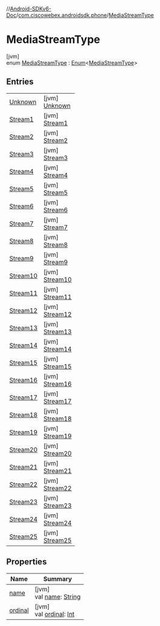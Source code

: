 //[Android-SDKv6-Doc](../../../index.md)/[com.ciscowebex.androidsdk.phone](../index.md)/[MediaStreamType](index.md)

# MediaStreamType

[jvm]\
enum [MediaStreamType](index.md) : [Enum](https://kotlinlang.org/api/latest/jvm/stdlib/kotlin/-enum/index.html)&lt;[MediaStreamType](index.md)&gt;

## Entries

| | |
|---|---|
| [Unknown](-unknown/index.md) | [jvm]<br>[Unknown](-unknown/index.md) |
| [Stream1](-stream1/index.md) | [jvm]<br>[Stream1](-stream1/index.md) |
| [Stream2](-stream2/index.md) | [jvm]<br>[Stream2](-stream2/index.md) |
| [Stream3](-stream3/index.md) | [jvm]<br>[Stream3](-stream3/index.md) |
| [Stream4](-stream4/index.md) | [jvm]<br>[Stream4](-stream4/index.md) |
| [Stream5](-stream5/index.md) | [jvm]<br>[Stream5](-stream5/index.md) |
| [Stream6](-stream6/index.md) | [jvm]<br>[Stream6](-stream6/index.md) |
| [Stream7](-stream7/index.md) | [jvm]<br>[Stream7](-stream7/index.md) |
| [Stream8](-stream8/index.md) | [jvm]<br>[Stream8](-stream8/index.md) |
| [Stream9](-stream9/index.md) | [jvm]<br>[Stream9](-stream9/index.md) |
| [Stream10](-stream10/index.md) | [jvm]<br>[Stream10](-stream10/index.md) |
| [Stream11](-stream11/index.md) | [jvm]<br>[Stream11](-stream11/index.md) |
| [Stream12](-stream12/index.md) | [jvm]<br>[Stream12](-stream12/index.md) |
| [Stream13](-stream13/index.md) | [jvm]<br>[Stream13](-stream13/index.md) |
| [Stream14](-stream14/index.md) | [jvm]<br>[Stream14](-stream14/index.md) |
| [Stream15](-stream15/index.md) | [jvm]<br>[Stream15](-stream15/index.md) |
| [Stream16](-stream16/index.md) | [jvm]<br>[Stream16](-stream16/index.md) |
| [Stream17](-stream17/index.md) | [jvm]<br>[Stream17](-stream17/index.md) |
| [Stream18](-stream18/index.md) | [jvm]<br>[Stream18](-stream18/index.md) |
| [Stream19](-stream19/index.md) | [jvm]<br>[Stream19](-stream19/index.md) |
| [Stream20](-stream20/index.md) | [jvm]<br>[Stream20](-stream20/index.md) |
| [Stream21](-stream21/index.md) | [jvm]<br>[Stream21](-stream21/index.md) |
| [Stream22](-stream22/index.md) | [jvm]<br>[Stream22](-stream22/index.md) |
| [Stream23](-stream23/index.md) | [jvm]<br>[Stream23](-stream23/index.md) |
| [Stream24](-stream24/index.md) | [jvm]<br>[Stream24](-stream24/index.md) |
| [Stream25](-stream25/index.md) | [jvm]<br>[Stream25](-stream25/index.md) |

## Properties

| Name | Summary |
|---|---|
| [name](../../com.ciscowebex.androidsdk.team/-list-team-membership-result/-bad-request/index.md#-372974862%2FProperties%2F-411797461) | [jvm]<br>val [name](../../com.ciscowebex.androidsdk.team/-list-team-membership-result/-bad-request/index.md#-372974862%2FProperties%2F-411797461): [String](https://kotlinlang.org/api/latest/jvm/stdlib/kotlin/-string/index.html) |
| [ordinal](../../com.ciscowebex.androidsdk.team/-list-team-membership-result/-bad-request/index.md#-739389684%2FProperties%2F-411797461) | [jvm]<br>val [ordinal](../../com.ciscowebex.androidsdk.team/-list-team-membership-result/-bad-request/index.md#-739389684%2FProperties%2F-411797461): [Int](https://kotlinlang.org/api/latest/jvm/stdlib/kotlin/-int/index.html) |
